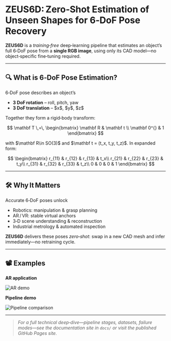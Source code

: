 # ZEUS6D: Zero‑Shot Estimation of Unseen Shapes for 6‑DoF Pose Recovery

**ZEUS6D** is a *training‑free* deep‑learning pipeline that estimates an object’s full 6‑DoF pose from a **single RGB image**, using only its CAD model—no object‑specific fine‑tuning required.

---

## 🔍 What is 6‑DoF Pose Estimation?

6‑DoF pose describes an object’s

* **3 DoF rotation** – roll, pitch, yaw
* **3 DoF translation** – \$x\$, \$y\$, \$z\$

Together they form a rigid‑body transform:

$$
\mathbf T \,=\,
\begin{bmatrix}
\mathbf R & \mathbf t \\
\mathbf 0^{} & 1
\end{bmatrix}
$$

with \$\mathbf R\in SO(3)\$ and \$\mathbf t = (t\_x, t\_y, t\_z)\$.  In expanded form:

$$
\begin{bmatrix}
 r_{11} & r_{12} & r_{13} & t_x\\
 r_{21} & r_{22} & r_{23} & t_y\\
 r_{31} & r_{32} & r_{33} & t_z\\
 0 & 0 & 0 & 1
\end{bmatrix}
$$

---

## 🛠 Why It Matters

Accurate 6‑DoF poses unlock

* Robotics: manipulation & grasp planning
* AR / VR: stable virtual anchors
* 3‑D scene understanding & reconstruction
* Industrial metrology & automated inspection

**ZEUS6D** delivers these poses *zero‑shot*: swap in a new CAD mesh and infer immediately—no retraining cycle.

---

## 📽️ Examples

**AR application**

![AR demo](examples/317560123-80e96855-a73c-4bee-bcef-7cba92df55ca.gif)

**Pipeline demo**

![Pipeline comparison](examples/my_comparison_animation.gif)

---

> *For a full technical deep‑dive—pipeline stages, datasets, failure modes—see the documentation site in `docs/` or visit the published GitHub Pages site.*

